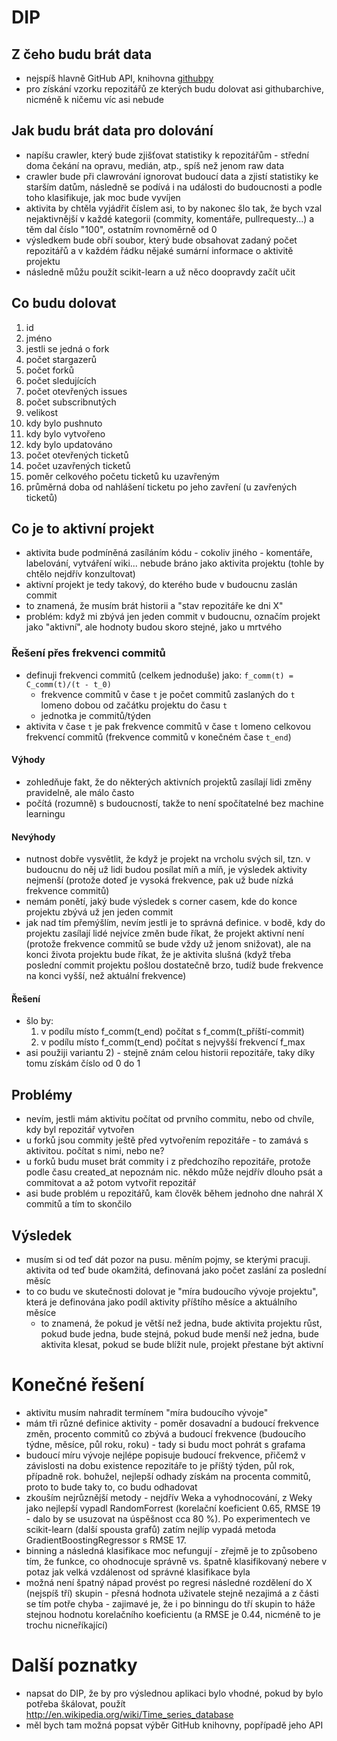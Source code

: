 # DIP

## Z čeho budu brát data

- nejspíš hlavně GitHub API, knihovna [githubpy](https://github.com/michaelliao/githubpy)
- pro získání vzorku repozitářů ze kterých budu dolovat asi githubarchive, nicméně k ničemu víc asi nebude

## Jak budu brát data pro dolování

- napíšu crawler, který bude zjišťovat statistiky k repozitářům - střední doma čekání na opravu, medián, atp., spíš než jenom raw data
- crawler bude při clawrování ignorovat budoucí data a zjistí statistiky ke starším datům, následně se podívá i na události do budoucnosti a podle toho klasifikuje, jak moc bude vyvíjen
- aktivita by chtěla vyjádřit číslem asi, to by nakonec šlo tak, že bych vzal nejaktivnější v každé kategorii (commity, komentáře, pullrequesty...) a těm dal číslo "100", ostatním rovnoměrně od 0
- výsledkem bude obří soubor, který bude obsahovat zadaný počet repozitářů a v každém řádku nějaké sumární informace o aktivitě projektu
- následně můžu použít scikit-learn a už něco doopravdy začít učit

## Co budu dolovat

1. id
2. jméno
3. jestli se jedná o fork
4. počet stargazerů
5. počet forků
6. počet sledujících
7. počet otevřených issues
8. počet subscribnutých
9. velikost
10. kdy bylo pushnuto
11. kdy bylo vytvořeno
12. kdy bylo updatováno
13. počet otevřených ticketů
14. počet uzavřených ticketů
15. poměr celkového početu ticketů ku uzavřeným
16. průměrná doba od nahlášení ticketu po jeho zavření (u zavřených ticketů)

## Co je to aktivní projekt

- aktivita bude podmíněná zasíláním kódu - cokoliv jiného - komentáře, labelování, vytváření wiki... nebude bráno jako aktivita projektu (tohle by chtělo nejdřív konzultovat)
- aktivní projekt je tedy takový, do kterého bude v budoucnu zaslán commit
- to znamená, že musím brát historii a "stav repozitáře ke dni X"
- problém: když mi zbývá jen jeden commit v budoucnu, označím projekt jako "aktivní", ale hodnoty budou skoro stejné, jako u mrtvého

### Řešení přes frekvenci commitů

- definuji frekvenci commitů (celkem jednoduše) jako: `f_comm(t) = C_comm(t)/(t - t_0)`
    - frekvence commitů v čase `t` je počet commitů zaslaných do `t` lomeno dobou od začátku projektu do času `t`
    - jednotka je commitů/týden
- aktivita v čase `t` je pak frekvence commitů v čase `t` lomeno celkovou frekvencí commitů (frekvence commitů v konečném čase `t_end`)

#### Výhody

- zohledňuje fakt, že do některých aktivních projektů zasílají lidi změny pravidelně, ale málo často
- počítá (rozumně) s budoucností, takže to není spočítatelné bez machine learningu

#### Nevýhody

- nutnost dobře vysvětlit, že když je projekt na vrcholu svých sil, tzn. v budoucnu do něj už lidi budou posílat míň a míň,
  je výsledek aktivity nejmenší (protože doteď je vysoká frekvence, pak už bude nízká frekvence commitů)
- nemám ponětí, jaký bude výsledek s corner casem, kde do konce projektu zbývá už jen jeden commit
- jak nad tím přemýšlím, nevím jestli je to správná definice. v bodě, kdy do projektu zasílají lidé nejvíce změn bude říkat,
  že projekt aktivní není (protože frekvence commitů se bude vždy už jenom snižovat), ale na konci života projektu bude říkat,
  že je aktivita slušná (když třeba poslední commit projektu pošlou dostatečně brzo, tudíž bude frekvence na konci vyšší,
  než aktuální frekvence)
  
#### Řešení

- šlo by:
    1) v podílu místo f_comm(t_end) počítat s f_comm(t_příští-commit)
    2) v podílu místo f_comm(t_end) počítat s nejvyšší frekvencí f_max
- asi použiji variantu 2) - stejně znám celou historii repozitáře, taky díky tomu získám číslo od 0 do 1

## Problémy

- nevím, jestli mám aktivitu počítat od prvního commitu, nebo od chvíle, kdy byl repozitář vytvořen
- u forků jsou commity ještě před vytvořením repozitáře - to zamává s aktivitou. počítat s nimi, nebo ne?
- u forků budu muset brát commity i z předchozího repozitáře, protože podle času created_at nepoznám nic. někdo může nejdřív dlouho psát a commitovat a až potom vytvořit repozitář
- asi bude problém u repozitářů, kam člověk během jednoho dne nahrál X commitů a tím to skončilo

## Výsledek

- musím si od teď dát pozor na pusu. měním pojmy, se kterými pracuji. aktivita od teď bude okamžitá, definovaná jako počet zaslání za poslední měsíc
- to co budu ve skutečnosti dolovat je "míra budoucího vývoje projektu", která je definována jako podíl aktivity příštího měsíce a aktuálního měsíce
    - to znamená, že pokud je větší než jedna, bude aktivita projektu růst, pokud bude jedna, bude stejná, pokud bude menší než jedna, bude aktivita klesat, pokud se bude blížit nule, projekt přestane být aktivní

# Konečné řešení
- aktivitu musím nahradit termínem "míra budoucího vývoje"
- mám tři různé definice aktivity - poměr dosavadní a budoucí frekvence změn, procento commitů co zbývá a budoucí frekvence (budoucího týdne, měsíce, půl roku, roku) - tady si budu moct pohrát s grafama
- budoucí míru vývoje nejlépe popisuje budoucí frekvence, přičemž v závislosti na dobu existence repozitáře to je příštý týden, půl rok, případně rok. bohužel, nejlepší odhady získám na procenta commitů, proto to bude taky to, co budu odhadovat
- zkouším nejrůznější metody - nejdřív Weka a vyhodnocování, z Weky jako nejlepší vypadl RandomForrest (korelační koeficient 0.65, RMSE 19 - dalo by se usuzovat na úspěšnost cca 80 %). Po experimentech ve scikit-learn (další spousta grafů) zatím nejlíp vypadá metoda GradientBoostingRegressor s RMSE 17.
- binning a následná klasifikace moc nefungují - zřejmě je to způsobeno tím, že funkce, co ohodnocuje správně vs. špatně klasifikovaný nebere v potaz jak velká vzdálenost od správné klasifikace byla
- možná není špatný nápad provést po regresi následné rozdělení do X (nejspíš tří) skupin - přesná hodnota uživatele stejně nezajimá a z části se tím potře chyba - zajimavé je, že i po binningu do tří skupin to háže stejnou hodnotu korelačního koeficientu (a RMSE je 0.44, nicméně to je trochu nicneříkající)

# Další poznatky
- napsat do DIP, že by pro výslednou aplikaci bylo vhodné, pokud by bylo potřeba škálovat, použít http://en.wikipedia.org/wiki/Time_series_database
- měl bych tam možná popsat výběr GitHub knihovny, popřípadě jeho API
